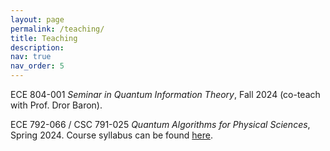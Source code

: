 ```yaml
---
layout: page
permalink: /teaching/
title: Teaching
description: 
nav: true
nav_order: 5
---
```


ECE 804-001 _Seminar in Quantum Information Theory_, Fall 2024 (co-teach with Prof. Dror Baron).

ECE 792-066 / CSC 791-025 _Quantum Algorithms for Physical Sciences_, Spring 2024. Course syllabus can be found [here](/assets/pdf/ECE_792-066_CSC_791-025_QA4PS.pdf).
